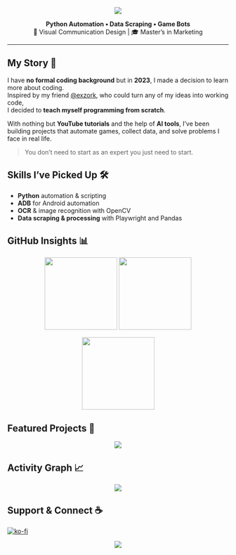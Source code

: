 <p align="center">
  <img src="https://capsule-render.vercel.app/api?type=waving&color=ff4d4d&height=200&section=header&text=BrayAlter&fontSize=50&fontColor=ffffff&animation=fadeIn&fontAlignY=35" />
</p>

<p align="center">
  <b>Python Automation • Data Scraping • Game Bots</b><br/>
  🎨 Visual Communication Design | 🎓 Master’s in Marketing
</p>

---

## My Story 📖
I have **no formal coding background** but in **2023**, I made a decision to learn more about coding.  
Inspired by my friend [@exzork](https://github.com/exzork), who could turn any of my ideas into working code,  
I decided to **teach myself programming from scratch**.

With nothing but **YouTube tutorials** and the help of **AI tools**, I’ve been building projects that automate games, collect data, and solve problems I face in real life.

> You don’t need to start as an expert you just need to start.



## Skills I’ve Picked Up 🛠
- **Python** automation & scripting  
- **ADB** for Android automation  
- **OCR** & image recognition with OpenCV  
- **Data scraping & processing** with Playwright and Pandas  



## GitHub Insights 📊
<p align="center">
  <img src="https://github-readme-stats.vercel.app/api?username=BrayAlter&show_icons=true&theme=radical&hide_border=true&count_private=true" height="165" />
  <img src="https://github-readme-stats.vercel.app/api/top-langs?username=BrayAlter&layout=compact&theme=radical&hide_border=true" height="165" />
</p>

<p align="center">
  <img src="https://github-readme-streak-stats.herokuapp.com/?user=BrayAlter&theme=radical&hide_border=true" height="165" />
</p>




## Featured Projects 🌟
<p align="center">
  <a href="https://github.com/BrayAlter/UAT-Global-Server">
    <img src="https://github-readme-stats.vercel.app/api/pin/?username=BrayAlter&repo=UAT-Global-Server&theme=radical&hide_border=true" />
  </a>
</p>




## Activity Graph 📈
<p align="center">
  <img src="https://github-readme-activity-graph.vercel.app/graph?username=BrayAlter&theme=redical&hide_border=true&area=true" />
</p>



## Support & Connect ☕

[![ko-fi](https://ko-fi.com/img/githubbutton_sm.svg)](https://ko-fi.com/M4M21JMVL8)

<p align="center">
  <img src="https://capsule-render.vercel.app/api?type=waving&color=ff4d4d&height=120&section=footer" />
</p>
